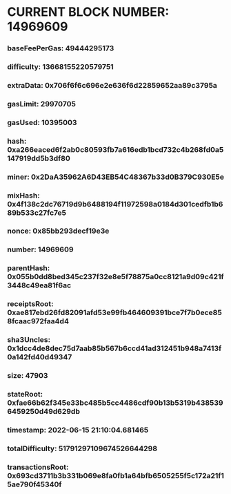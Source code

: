 # CURRENT BLOCK NUMBER: 14969609

### baseFeePerGas: 49444295173
### difficulty: 13668155220579751
### extraData: 0x706f6f6c696e2e636f6d22859652aa89c3795a
### gasLimit: 29970705
### gasUsed: 10395003
### hash: 0xa266eaced6f2ab0c80593fb7a616edb1bcd732c4b268fd0a5147919dd5b3df80
### miner: 0x2DaA35962A6D43EB54C48367b33d0B379C930E5e
### mixHash: 0x4f138c2dc76719d9b6488194f11972598a0184d301cedfb1b689b533c27fc7e5
### nonce: 0x85bb293decf19e3e
### number: 14969609
### parentHash: 0x055b0dd8bed345c237f32e8e5f78875a0cc8121a9d09c421f3448c49ea81f6ac
### receiptsRoot: 0xae817ebd26fd82091afd53e99fb464609391bce7f7b0ece858fcaac972faa4d4
### sha3Uncles: 0x1dcc4de8dec75d7aab85b567b6ccd41ad312451b948a7413f0a142fd40d49347
### size: 47903
### stateRoot: 0xfae66b62f345e33bc485b5cc4486cdf90b13b5319b4385396459250d49d629db
### timestamp: 2022-06-15 21:10:04.681465
### totalDifficulty: 51791297109674526644298
### transactionsRoot: 0x693cd3711b3b331b069e8fa0fb1a64bfb6505255f5c172a21f15ae790f45340f
